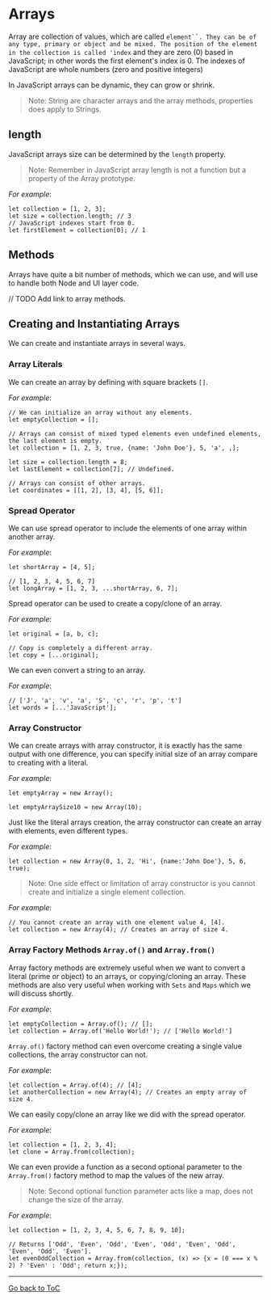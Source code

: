 # Arrays

Array are collection of values, which are called `element``. They can be of any type, primary or object and be mixed. The position of the element in the collection is called 'index` and they are zero (0) based in JavaScript; in other words the first element's index is 0. The indexes of JavaScript are whole numbers (zero and positive integers)

In JavaScript arrays can be dynamic, they can grow or shrink. 

> Note: String are character arrays and the array methods, properties does apply to Strings.

## length
JavaScript arrays size can be determined by the `length` property.

> Note: Remember in JavaScript array length is not a function but a property of the Array prototype.

_For example_: 

```
let collection = [1, 2, 3];
let size = collection.length; // 3
// JavaScript indexes start from 0.
let firstElement = collection[0]; // 1
```

## Methods
Arrays have quite a bit number of methods, which we can use, and will use to handle both Node and UI layer code.

// TODO Add link to array methods.

## Creating and Instantiating Arrays
We can create and instantiate arrays in several ways.

### Array Literals
We can create an array by defining with square brackets `[]`.

_For example_:

```
// We can initialize an array without any elements.
let emptyCollection = [];

// Arrays can consist of mixed typed elements even undefined elements, the last element is empty.
let collection = [1, 2, 3, true, {name: 'John Doe'}, 5, 'a', ,];

let size = collection.length = 8;
let lastElement = collection[7]; // Undefined.

// Arrays can consist of other arrays.
let coordinates = [[1, 2], [3, 4], [5, 6]];
```

### Spread Operator
We can use spread operator to include the elements of one array within another array.

_For example_:

```
let shortArray = [4, 5];

// [1, 2, 3, 4, 5, 6, 7]
let longArray = [1, 2, 3, ...shortArray, 6, 7];
```

Spread operator can be used to create a copy/clone of an array.

_For example_:

```
let original = [a, b, c];

// Copy is completely a different array.
let copy = [...original];
```

We can even convert a string to an array.

_For example_:

```
// ['J', 'a', 'v', 'a', 'S', 'c', 'r', 'p', 't']
let words = [...'JavaScript'];
```

### Array Constructor
We can create arrays with array constructor, it is exactly has the same output with one difference, you can specify initial size of an array compare to creating with a literal.

_For example_:

```
let emptyArray = new Array();

let emptyArraySize10 = new Array(10);
```

Just like the literal arrays creation, the array constructor can create an array with elements, even different types.

_For example_:

```
let collection = new Array(0, 1, 2, 'Hi', {name:'John Doe'}, 5, 6, true);
```

> Note: One side effect or limitation of array constructor is you cannot create and initialize a single element collection.

_For example_:

```
// You cannot create an array with one element value 4, [4].
let collection = new Array(4); // Creates an array of size 4.
```

### Array Factory Methods `Array.of()` and `Array.from()`
Array factory methods are extremely useful when we want to convert a literal (prime or object) to an arrays, or copying/cloning an array. These methods are also very useful when working with `Sets` and `Maps` which we will discuss shortly.

_For example_:

```
let emptyCollection = Array.of(); // [];
let collection = Array.of('Hello World!'); // ['Hello World!']
```

`Array.of()` factory method can even overcome creating a single value collections, the array constructor can not.

_For example_:

```
let collection = Array.of(4); // [4];
let anotherCollection = new Array(4); // Creates an empty array of size 4.
```

We can easily copy/clone an array like we did with the spread operator.

_For example_:

```
let collection = [1, 2, 3, 4];
let clone = Array.from(collection);
```

We can even provide a function as a second optional parameter to the `Array.from()` factory method to map the values of the new array. 

> Note: Second optional function parameter acts like a map, does not change the size of the array.

_For example_:

```
let collection = [1, 2, 3, 4, 5, 6, 7, 8, 9, 10];

// Returns ['Odd', 'Even', 'Odd', 'Even', 'Odd', 'Even', 'Odd', 'Even', 'Odd', 'Even'].
let evenOddCollection = Array.from(collection, (x) => {x = (0 === x % 2) ? 'Even' : 'Odd'; return x;});

```


---
[Go back to ToC](../README.md)
